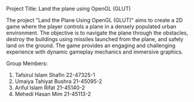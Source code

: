 Project Title: Land the plane using OpenGL (GLUT)

The project "Land the Plane Using OpenGL (GLUT)" aims to create a 2D game where the player controls a plane in a densely populated urban environment. The objective is to navigate the plane through the obstacles, destroy the buildings using missiles launched from the plane, and safely land on the ground. The game provides an engaging and challenging experience with dynamic gameplay mechanics and immersive graphics.

Group Members: 
1. Tafsirul Islam Shafin        22-47325-1
2. Umaiya Tahiyat Bushra    21-45095-2
3. Ariful Islam Rifat               21-45140-2
4. Mehedi Hasan Mim          21-45113-2
